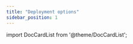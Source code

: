 ```yaml
---
title: "Deployment options"
sidebar_position: 1
---
```


import DocCardList from '@theme/DocCardList';

<DocCardList />